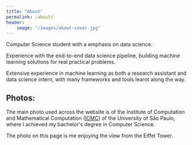 ```yaml
---
title: "About"
permalink: /about/
header:
    image: "/images/about-cover.jpg"
---
```


Computer Science student with a emphasis on data science. 

Experience with the end-to-end data science pipeline, building machine learning solutions for real practical problems. 

Extensive experience in machine learning as both a research assistant and data science intern, with many frameworks and tools learnt along the way.

## Photos:
The main photo used across the website is of the Institute of Computation and Mathematical Computation ([ICMC](https://www.icmc.usp.br/en/about)) of the University of São Paulo, where I achieved my bachelor's degree in Computer Science.

The photo on this page is me enjoying the view from the Eiffel Tower.

